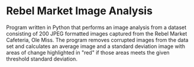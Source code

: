 # Rebel Market Image Analysis

Program written in Python that performs an image analysis from a dataset consisting of 200 JPEG formatted images captured from the Rebel Market Cafeteria, Ole Miss. The program removes corrupted images from the data set and calculates an average image and a standard deviation image with areas of change highlighted in "red" if those areas meets the given threshold standard deviation.